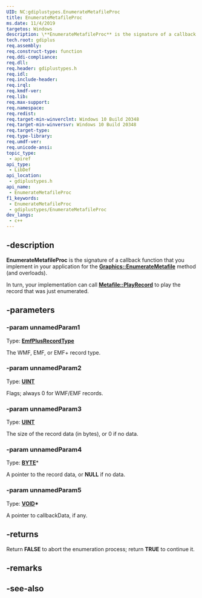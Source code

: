 ```yaml
---
UID: NC:gdiplustypes.EnumerateMetafileProc
title: EnumerateMetafileProc
ms.date: 11/4/2019
targetos: Windows
description: \**EnumerateMetafileProc** is the signature of a callback function that you implement in your application for the [**Graphics::EnumerateMetafile**](../gdiplusgraphics/nf-gdiplusgraphics-graphics-enumeratemetafile(constmetafile_constpointf_int_constrectf__unit_enumeratemetafileproc_void_constimageattributes).md) method (and overloads).
tech.root: gdiplus
req.assembly: 
req.construct-type: function
req.ddi-compliance: 
req.dll: 
req.header: gdiplustypes.h
req.idl: 
req.include-header: 
req.irql: 
req.kmdf-ver: 
req.lib: 
req.max-support: 
req.namespace: 
req.redist: 
req.target-min-winverclnt: Windows 10 Build 20348
req.target-min-winversvr: Windows 10 Build 20348
req.target-type: 
req.type-library: 
req.umdf-ver: 
req.unicode-ansi: 
topic_type:
 - apiref
api_type:
 - LibDef
api_location:
 - gdiplustypes.h
api_name:
 - EnumerateMetafileProc
f1_keywords:
 - EnumerateMetafileProc
 - gdiplustypes/EnumerateMetafileProc
dev_langs:
 - c++
---
```


## -description

**EnumerateMetafileProc** is the signature of a callback function that you implement in your application for the [**Graphics::EnumerateMetafile**](/windows/win32/api/gdiplusgraphics/nf-gdiplusgraphics-graphics-enumeratemetafile(constmetafile_constpointf_int_constrectf__unit_enumeratemetafileproc_void_constimageattributes)) method (and overloads).

In turn, your implementation can call [**Metafile::PlayRecord**](../gdiplusheaders/nf-gdiplusheaders-metafile-playrecord.md) to play the record that was just enumerated.

## -parameters

### -param unnamedParam1

Type: **[EmfPlusRecordType](../gdiplusenums/ne-gdiplusenums-emfplusrecordtype.md)**

The WMF, EMF, or EMF+ record type.

### -param unnamedParam2

Type: **[UINT](/windows/win32/winprog/windows-data-types)**

Flags; always 0 for WMF/EMF records.

### -param unnamedParam3

Type: **[UINT](/windows/win32/winprog/windows-data-types)**

The size of the record data (in bytes), or 0 if no data.

### -param unnamedParam4

Type: **[BYTE](/windows/win32/winprog/windows-data-types)***

A pointer to the record data, or **NULL** if no data.

### -param unnamedParam5

Type: **[VOID](/windows/win32/winprog/windows-data-types)\***

A pointer to callbackData, if any.

## -returns

Return **FALSE** to abort the enumeration process; return **TRUE** to continue it.

## -remarks

## -see-also
